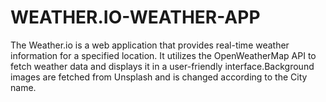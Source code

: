 # WEATHER.IO-WEATHER-APP
The Weather.io is a web application that provides real-time weather information for a specified location. It utilizes the OpenWeatherMap API to fetch weather data and displays it in a user-friendly interface.Background images are fetched from Unsplash and is changed according to the City name. 

